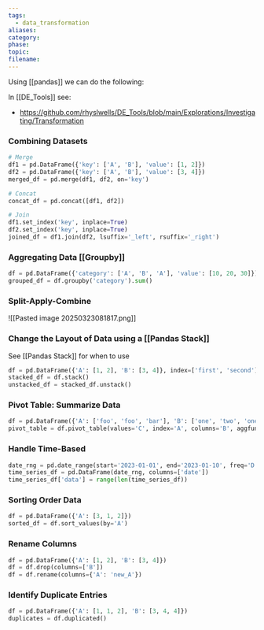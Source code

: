 ```yaml
---
tags:
  - data_transformation
aliases: 
category: 
phase: 
topic: 
filename:
---
```

Using [[pandas]] we can do the following:

In [[DE_Tools]] see:
- https://github.com/rhyslwells/DE_Tools/blob/main/Explorations/Investigating/Transformation
### Combining Datasets

```python
# Merge
df1 = pd.DataFrame({'key': ['A', 'B'], 'value': [1, 2]})
df2 = pd.DataFrame({'key': ['A', 'B'], 'value': [3, 4]})
merged_df = pd.merge(df1, df2, on='key')

# Concat
concat_df = pd.concat([df1, df2])

# Join
df1.set_index('key', inplace=True)
df2.set_index('key', inplace=True)
joined_df = df1.join(df2, lsuffix='_left', rsuffix='_right')
```

### Aggregating Data [[Groupby]]

```python
df = pd.DataFrame({'category': ['A', 'B', 'A'], 'value': [10, 20, 30]})
grouped_df = df.groupby('category').sum()
```
### Split-Apply-Combine

![[Pasted image 20250323081817.png]]
### Change the Layout of Data using a [[Pandas Stack]]

See [[Pandas Stack]] for when to use
```python
df = pd.DataFrame({'A': [1, 2], 'B': [3, 4]}, index=['first', 'second'])
stacked_df = df.stack()
unstacked_df = stacked_df.unstack()
```
### Pivot Table: Summarize Data
```python
df = pd.DataFrame({'A': ['foo', 'foo', 'bar'], 'B': ['one', 'two', 'one'], 'C': [1, 2, 3]})
pivot_table = df.pivot_table(values='C', index='A', columns='B', aggfunc='sum')
```

### Handle Time-Based
```python
date_rng = pd.date_range(start='2023-01-01', end='2023-01-10', freq='D')
time_series_df = pd.DataFrame(date_rng, columns=['date'])
time_series_df['data'] = range(len(time_series_df))
```
### Sorting Order Data

```python
df = pd.DataFrame({'A': [3, 1, 2]})
sorted_df = df.sort_values(by='A')
```
### Rename Columns

```python
df = pd.DataFrame({'A': [1, 2], 'B': [3, 4]})
df = df.drop(columns=['B'])
df = df.rename(columns={'A': 'new_A'})
```
### Identify Duplicate Entries
```python
df = pd.DataFrame({'A': [1, 1, 2], 'B': [3, 4, 4]})
duplicates = df.duplicated()
```
